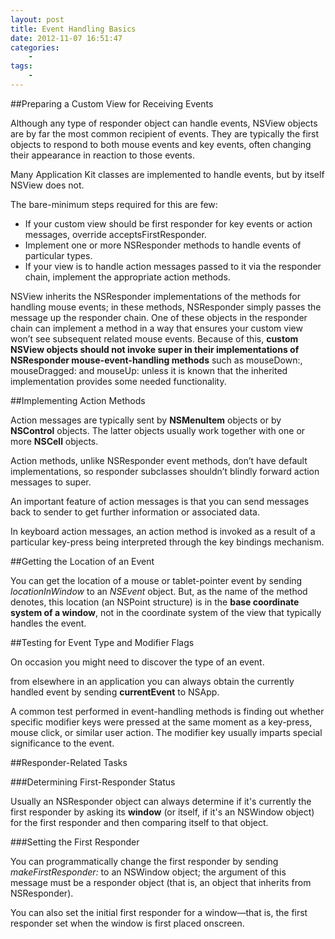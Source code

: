 ```yaml
--- 
layout: post
title: Event Handling Basics
date: 2012-11-07 16:51:47
categories:
    - 
tags:
    -
---
```


##Preparing a Custom View for Receiving Events

Although any type of responder object can handle events, NSView objects are by far the most common recipient of events. They are typically the first objects to respond to both mouse events and key events, often changing their appearance in reaction to those events.

Many Application Kit classes are implemented to handle events, but by itself NSView does not.

The bare-minimum steps required for this are few:

* If your custom view should be first responder for key events or action messages, override acceptsFirstResponder.
* Implement one or more NSResponder methods to handle events of particular types.
* If your view is to handle action messages passed to it via the responder chain, implement the appropriate action methods.

NSView inherits the NSResponder implementations of the methods for handling mouse events; in these methods, NSResponder simply passes the message up the responder chain. One of these objects in the responder chain can implement a method in a way that ensures your custom view won’t see subsequent related mouse events. Because of this, **custom NSView objects should not invoke super in their implementations of NSResponder mouse-event-handling methods** such as mouseDown:, mouseDragged: and mouseUp: unless it is known that the inherited implementation provides some needed functionality.



##Implementing Action Methods

Action messages are typically sent by **NSMenuItem** objects or by **NSControl** objects. The latter objects usually work together with one or more **NSCell** objects. 

Action methods, unlike NSResponder event methods, don’t have default implementations, so responder subclasses shouldn’t blindly forward action messages to super.

An important feature of action messages is that you can send messages back to sender to get further information or associated data.

In keyboard action messages, an action method is invoked as a result of a particular key-press being interpreted through the key bindings mechanism. 



##Getting the Location of an Event

You can get the location of a mouse or tablet-pointer event by sending *locationInWindow* to an *NSEvent* object. But, as the name of the method denotes, this location (an NSPoint structure) is in the **base coordinate system of a window**, not in the coordinate system of the view that typically handles the event.



##Testing for Event Type and Modifier Flags

On occasion you might need to discover the type of an event.

from elsewhere in an application you can always obtain the currently handled event by sending **currentEvent** to NSApp.

A common test performed in event-handling methods is finding out whether specific modifier keys were pressed at the same moment as a key-press, mouse click, or similar user action. The modifier key usually imparts special significance to the event. 



##Responder-Related Tasks

###Determining First-Responder Status

Usually an NSResponder object can always determine if it's currently the first responder by asking its **window** (or itself, if it's an NSWindow object) for the first responder and then comparing itself to that object.


###Setting the First Responder

You can programmatically change the first responder by sending *makeFirstResponder:* to an NSWindow object; the argument of this message must be a responder object (that is, an object that inherits from NSResponder).

You can also set the initial first responder for a window—that is, the first responder set when the window is first placed onscreen. 